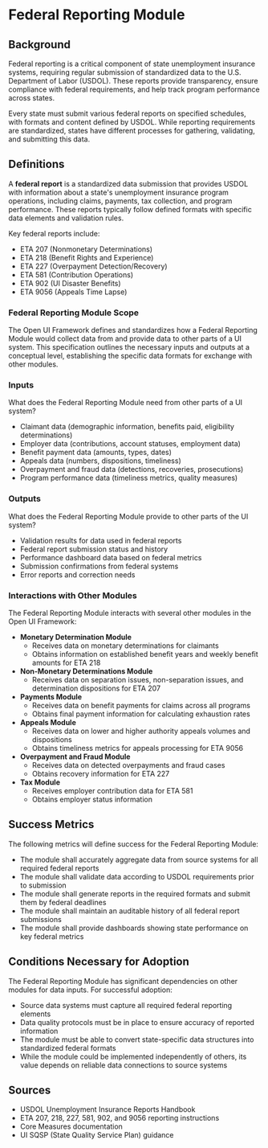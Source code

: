 # Federal Reporting Module

## Background
Federal reporting is a critical component of state unemployment insurance systems, requiring regular submission of standardized data to the U.S. Department of Labor (USDOL). These reports provide transparency, ensure compliance with federal requirements, and help track program performance across states.

Every state must submit various federal reports on specified schedules, with formats and content defined by USDOL. While reporting requirements are standardized, states have different processes for gathering, validating, and submitting this data.

## Definitions
A **federal report** is a standardized data submission that provides USDOL with information about a state's unemployment insurance program operations, including claims, payments, tax collection, and program performance. These reports typically follow defined formats with specific data elements and validation rules.

Key federal reports include:
- ETA 207 (Nonmonetary Determinations)
- ETA 218 (Benefit Rights and Experience)
- ETA 227 (Overpayment Detection/Recovery)
- ETA 581 (Contribution Operations)
- ETA 902 (UI Disaster Benefits)
- ETA 9056 (Appeals Time Lapse)

### Federal Reporting Module Scope
The Open UI Framework defines and standardizes how a Federal Reporting Module would collect data from and provide data to other parts of a UI system. This specification outlines the necessary inputs and outputs at a conceptual level, establishing the specific data formats for exchange with other modules.

### Inputs
What does the Federal Reporting Module need from other parts of a UI system?
- Claimant data (demographic information, benefits paid, eligibility determinations)
- Employer data (contributions, account statuses, employment data)
- Benefit payment data (amounts, types, dates)
- Appeals data (numbers, dispositions, timeliness)
- Overpayment and fraud data (detections, recoveries, prosecutions)
- Program performance data (timeliness metrics, quality measures)

### Outputs
What does the Federal Reporting Module provide to other parts of the UI system?
- Validation results for data used in federal reports
- Federal report submission status and history
- Performance dashboard data based on federal metrics
- Submission confirmations from federal systems
- Error reports and correction needs

### Interactions with Other Modules
The Federal Reporting Module interacts with several other modules in the Open UI Framework:
- **Monetary Determination Module**
  - Receives data on monetary determinations for claimants
  - Obtains information on established benefit years and weekly benefit amounts for ETA 218
- **Non-Monetary Determinations Module**
  - Receives data on separation issues, non-separation issues, and determination dispositions for ETA 207
- **Payments Module**
  - Receives data on benefit payments for claims across all programs
  - Obtains final payment information for calculating exhaustion rates
- **Appeals Module**
  - Receives data on lower and higher authority appeals volumes and dispositions
  - Obtains timeliness metrics for appeals processing for ETA 9056
- **Overpayment and Fraud Module**
  - Receives data on detected overpayments and fraud cases
  - Obtains recovery information for ETA 227
- **Tax Module**
  - Receives employer contribution data for ETA 581
  - Obtains employer status information

## Success Metrics
The following metrics will define success for the Federal Reporting Module:
- The module shall accurately aggregate data from source systems for all required federal reports
- The module shall validate data according to USDOL requirements prior to submission
- The module shall generate reports in the required formats and submit them by federal deadlines
- The module shall maintain an auditable history of all federal report submissions
- The module shall provide dashboards showing state performance on key federal metrics

## Conditions Necessary for Adoption
The Federal Reporting Module has significant dependencies on other modules for data inputs. For successful adoption:
- Source data systems must capture all required federal reporting elements
- Data quality protocols must be in place to ensure accuracy of reported information
- The module must be able to convert state-specific data structures into standardized federal formats
- While the module could be implemented independently of others, its value depends on reliable data connections to source systems

## Sources
- USDOL Unemployment Insurance Reports Handbook
- ETA 207, 218, 227, 581, 902, and 9056 reporting instructions
- Core Measures documentation
- UI SQSP (State Quality Service Plan) guidance
